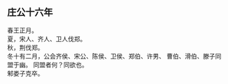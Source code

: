 ## 庄公十六年
春王正月。  
夏，宋人、齐人、卫人伐郑。  
秋，荆伐郑。  
冬十有二月，公会齐侯、宋公、陈侯、卫侯、郑伯、许男、
曹伯、滑伯、滕子同盟于幽。 同盟者何？同欲也。  
邾娄子克卒。  

